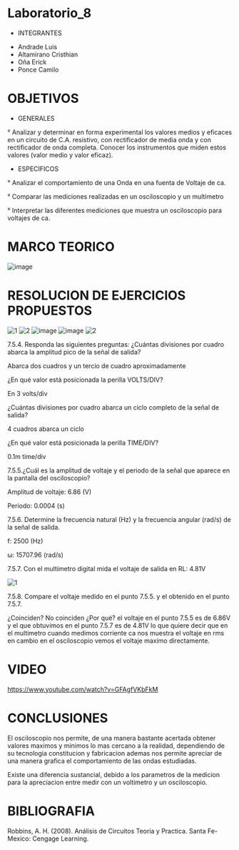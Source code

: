 # Laboratorio_8
* INTEGRANTES
- Andrade Luis
- Altamirano Cristhian
- Oña Erick
- Ponce Camilo

# OBJETIVOS
* GENERALES

° Analizar y determinar en forma experimental los valores medios y eficaces en un circuito de C.A. resistivo, con rectificador de media onda y con rectificador de onda completa. Conocer los instrumentos que miden estos valores (valor medio y valor eficaz).

* ESPECIFICOS

° Analizar el comportamiento de una Onda en una fuenta de Voltaje de ca.

° Comparar las mediciones realizadas en un osciloscopio y un multimetro

° Interpretar las diferentes mediciones que muestra un osciloscopio para voltajes de ca.

# MARCO TEORICO

![image](https://user-images.githubusercontent.com/85193519/132372276-9f0b47d1-ee42-4d91-bf23-12b8c5a59688.png)

# RESOLUCION DE EJERCICIOS PROPUESTOS
![1](https://user-images.githubusercontent.com/85193519/132261232-81b05932-7d76-407c-8226-fbfe896abb9b.jpg)
![2](https://user-images.githubusercontent.com/85193519/132261235-a1b0f84c-0315-4f48-9ad4-09a2bc24db19.jpg)
![image](https://user-images.githubusercontent.com/85193519/132264506-d5138887-d08b-4b34-b1b2-06ec8234d4b3.png)
![image](https://user-images.githubusercontent.com/85193519/132264515-1cc5c4c2-7681-4afa-8273-f8bf2fd5967f.png)
![2](https://user-images.githubusercontent.com/85193519/132377761-9695efbc-a2ab-4981-99af-e973f2c94cf7.jpg)


7.5.4. Responda las siguientes preguntas:
¿Cuántas divisiones por cuadro abarca la amplitud pico de la señal de salida?

Abarca dos cuadros y un tercio de cuadro aproximadamente

¿En qué valor está posicionada la perilla VOLTS/DIV?

En 3 volts/div

¿Cuántas divisiones por cuadro abarca un ciclo completo de la señal de salida?

4 cuadros abarca un ciclo

¿En qué valor está posicionada la perilla TIME/DIV?

0.1m time/div

7.5.5.¿Cuál es la amplitud de voltaje y el periodo de la señal que aparece en la pantalla
del osciloscopio?

Amplitud de voltaje: 6.86 (V)

Periodo: 0.0004 (s)

7.5.6. Determine la frecuencia natural (Hz) y la frecuencia angular (rad/s) de la señal de
salida.

f: 2500 (Hz)

ω: 15707.96 (rad/s)

7.5.7. Con el multímetro digital mida el voltaje de salida en RL: 4.81V

![1](https://user-images.githubusercontent.com/85193519/132374769-2fa7be0f-2401-48d7-80e7-aea32bc39b19.jpg)

7.5.8. Compare el voltaje medido en el punto 7.5.5. y el obtenido en el punto 7.5.7.

¿Coinciden? No coinciden ¿Por qué? el voltaje en el punto 7.5.5 es de 6.86V y el que obtuvimos en el punto 7.5.7 es de 4.81V lo que quiere decir que en el multimetro cuando medimos corriente ca nos muestra el voltaje en rms en cambio en el osciloscopio vemos el voltaje maximo directamente. 

# VIDEO
https://www.youtube.com/watch?v=GFAgfVKbFkM
# CONCLUSIONES
El osciloscopio nos permite, de una manera bastante acertada obtener valores maximos y minimos lo mas cercano a la realidad, dependiendo de su tecnologia constitucion y fabricacion ademas nos permite apreciar de una manera grafica el comportamiento de las ondas estudiadas.

Existe una diferencia sustancial, debido a los parametros de la medicion para la apreciacion entre medir con un voltimetro y un osciloscopio.
# BIBLIOGRAFIA
Robbins, A. H. (2008). Análisis de Circuitos Teoria y Practica. Santa Fe-Mexico: Cengage Learning.
